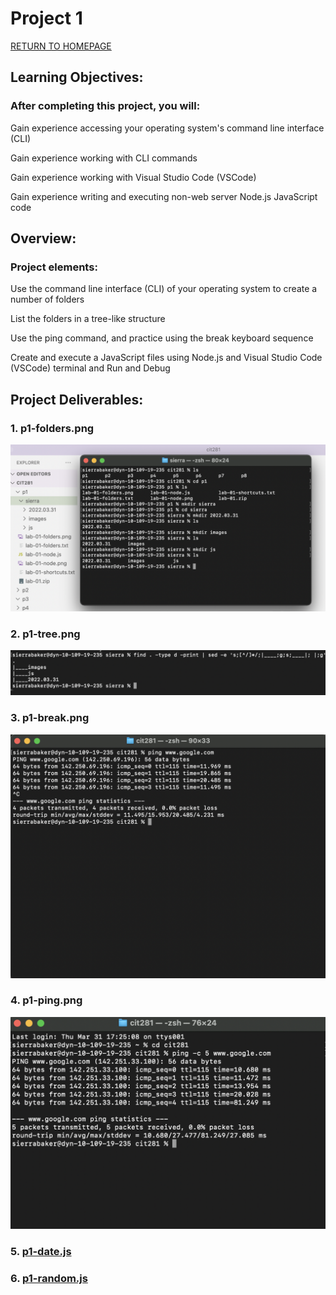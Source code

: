 # Project 1

[RETURN TO HOMEPAGE](https://sierrabakerr.github.io/)


## Learning Objectives:

### After completing this project, you will:


Gain experience accessing your operating system's command line interface (CLI)

Gain experience working with CLI commands

Gain experience working with Visual Studio Code (VSCode)

Gain experience writing and executing non-web server Node.js JavaScript code


## Overview:

### Project elements:


Use the command line interface (CLI) of your operating system to create a number of folders

List the folders in a tree-like structure

Use the ping command, and practice using the break keyboard sequence

Create and execute a JavaScript files using Node.js and Visual Studio Code (VSCode) terminal and Run and Debug



## Project Deliverables:

### 1. p1-folders.png
![p1-folders.png](p1-folders.png)

### 2. p1-tree.png
![p1-tree.png](p1-tree.png)

### 3. p1-break.png
![p1-break.png](p1-break.png)

### 4. p1-ping.png
![p1-ping.png](p1-ping.png)

### 5. [p1-date.js](p1-date.js)

### 6. [p1-random.js](p1-random.js)



